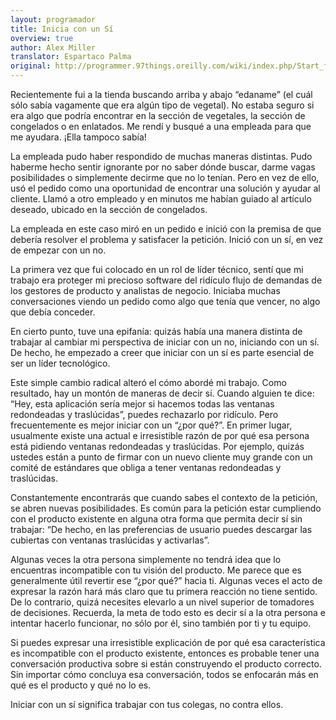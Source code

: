 ```yaml
---
layout: programador
title: Inicia con un Sí
overview: true
author: Alex Miller
translator: Espartaco Palma
original: http://programmer.97things.oreilly.com/wiki/index.php/Start_from_Yes
---
```


Recientemente fui a la tienda buscando arriba y abajo “edaname” (el cuál
sólo sabía vagamente que era algún tipo de vegetal). No estaba seguro si
era algo que podría encontrar en la sección de vegetales, la sección de
congelados o en enlatados. Me rendí y busqué a una empleada para que me
ayudara. ¡Ella tampoco sabía!

La empleada pudo haber respondido de muchas maneras distintas. Pudo
haberme hecho sentir ignorante por no saber dónde buscar, darme vagas
posibilidades o simplemente decirme que no lo tenían. Pero en vez de
ello, usó el pedido como una oportunidad de encontrar una solución y
ayudar al cliente. Llamó a otro empleado y en minutos me habían guiado
al artículo deseado, ubicado en la sección de congelados.

La empleada en este caso miró en un pedido e inició con la premisa de
que debería resolver el problema y satisfacer la petición. Inició con un
sí, en vez de empezar con un no.

La primera vez que fui colocado en un rol de líder técnico, sentí que mi
trabajo era proteger mi precioso software del ridículo flujo de demandas
de los gestores de producto y analistas de negocio. Iniciaba muchas
conversaciones viendo un pedido como algo que tenía que vencer, no algo
que debía conceder.

En cierto punto, tuve una epifanía: quizás había una manera distinta de
trabajar al cambiar mi perspectiva de iniciar con un no, iniciando con
un sí. De hecho, he empezado a creer que iniciar con un sí es parte
esencial de ser un líder tecnológico.

Este simple cambio radical alteró el cómo abordé mi trabajo. Como
resultado, hay un montón de maneras de decir sí. Cuando alguien te dice:
“Hey, esta aplicación sería mejor si hacemos todas las ventanas
redondeadas y traslúcidas”, puedes rechazarlo por ridículo. Pero
frecuentemente es mejor iniciar con un “¿por qué?”. En primer lugar,
usualmente existe una actual e irresistible razón de por qué esa persona
está pidiendo ventanas redondeadas y traslúcidas. Por ejemplo, quizás
ustedes están a punto de firmar con un nuevo cliente muy grande con un
comité de estándares que obliga a tener ventanas redondeadas y
traslúcidas.

Constantemente encontrarás que cuando sabes el contexto de la petición,
se abren nuevas posibilidades. Es común para la petición estar
cumpliendo con el producto existente en alguna otra forma que permita
decir sí sin trabajar: “De hecho, en las preferencias de usuario puedes
descargar las cubiertas con ventanas traslúcidas y activarlas”.

Algunas veces la otra persona simplemente no tendrá idea que lo
encuentras incompatible con tu visión del producto. Me parece que es
generalmente útil revertir ese “¿por qué?” hacia ti. Algunas veces el
acto de expresar la razón hará más claro que tu primera reacción no
tiene sentido. De lo contrario, quizá necesites elevarlo a un nivel
superior de tomadores de decisiones. Recuerda, la meta de todo esto es
decir sí a la otra persona e intentar hacerlo funcionar, no sólo por él,
sino también por ti y tu equipo.

Si puedes expresar una irresistible explicación de por qué esa
característica es incompatible con el producto existente, entonces es
probable tener una conversación productiva sobre si están construyendo
el producto correcto. Sin importar cómo concluya esa conversación, todos
se enfocarán más en qué es el producto y qué no lo es.

Iniciar con un sí significa trabajar con tus colegas, no contra ellos.

